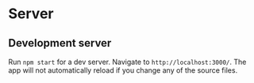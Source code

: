 # Server

## Development server

Run `npm start` for a dev server. Navigate to `http://localhost:3000/`. The app will  not automatically reload if you change any of the source files.
